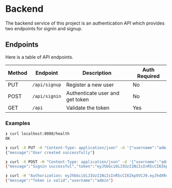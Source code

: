 # Backend

The backend service of this project is an authentication API which provides two endpoints for signin and signup.

## Endpoints

Here is a table of API endpoints.

| Method | Endpoint          | Description                      | Auth Required |
|--------|-------------------|----------------------------------|---------------|
| PUT    | `/api/signup`     | Register a new user              | No            |
| POST   | `/api/signin`     | Authenticate user and get token  | No            |
| GET    | `/api`            | Validate the token               | Yes           |

### Examples

```sh
❯ curl localhost:8080/health
OK

❯ curl -X PUT -H "Content-Type: application/json" -d '{"username":"admin", "password":"12345678"}'  "localhost:8080/api"
{"message":"User created successfully"}

❯ curl -X POST -H "Content-Type: application/json" -d '{"username":"admin", "password":"12345678"}'  "localhost:8080/api"
{"message":"Signin successful","token":"eyJhbGciOiJIUzI1NiIsInR5cCI6IkpXVCJ9.eyJhdXRob3JpemVkIjp0cnVlLCJleHAiOjE3NDk1ODg1MDIsInVzZXJuYW1lIjoiYWRtaW4ifQ.GjkWvSHzzKcmWhHUSBHT1nRlYC0jQ_bWDLY-T926UlI"}

❯ curl -H "Authorization: eyJhbGciOiJIUzI1NiIsInR5cCI6IkpXVCJ9.eyJhdXRob3JpemVkIjp0cnVlLCJleHAiOjE3NDk1ODg1MDIsInVzZXJuYW1lIjoiYWRtaW4ifQ.GjkWvSHzzKcmWhHUSBHT1nRlYC0jQ_bWDLY-T926UlI" "localhost:8080/api"
{"message":"Token is valid","username":"admin"}
```

